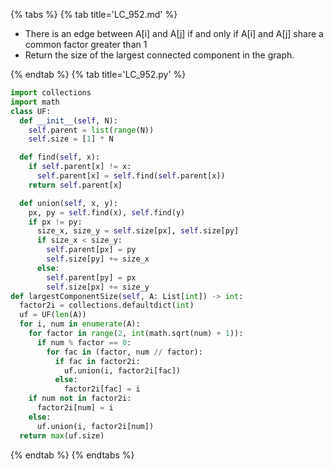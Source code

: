 {% tabs %}
{% tab title='LC_952.md' %}

* There is an edge between A[i] and A[j] if and only if A[i] and A[j] share a common factor greater than 1
* Return the size of the largest connected component in the graph.

{% endtab %}
{% tab title='LC_952.py' %}

```py
import collections
import math
class UF:
  def __init__(self, N):
    self.parent = list(range(N))
    self.size = [1] * N

  def find(self, x):
    if self.parent[x] != x:
      self.parent[x] = self.find(self.parent[x])
    return self.parent[x]

  def union(self, x, y):
    px, py = self.find(x), self.find(y)
    if px != py:
      size_x, size_y = self.size[px], self.size[py]
      if size_x < size_y:
        self.parent[px] = py
        self.size[py] += size_x
      else:
        self.parent[py] = px
        self.size[px] += size_y
def largestComponentSize(self, A: List[int]) -> int:
  factor2i = collections.defaultdict(int)
  uf = UF(len(A))
  for i, num in enumerate(A):
    for factor in range(2, int(math.sqrt(num) + 1)):
      if num % factor == 0:
        for fac in (factor, num // factor):
          if fac in factor2i:
            uf.union(i, factor2i[fac])
          else:
            factor2i[fac] = i
    if num not in factor2i:
      factor2i[num] = i
    else:
      uf.union(i, factor2i[num])
  return max(uf.size)
```

{% endtab %}
{% endtabs %}
